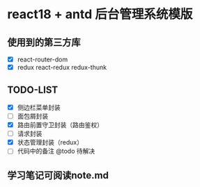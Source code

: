 # react18 + antd 后台管理系统模版

## 使用到的第三方库
- [x] react-router-dom
- [x] redux react-redux redux-thunk

## TODO-LIST
- [x] 侧边栏菜单封装
- [ ] 面包屑封装
- [x] 路由前置守卫封装（路由鉴权）
- [ ] 请求封装
- [x] 状态管理封装（redux）
- [ ] 代码中的备注 @todo 待解决 

## 学习笔记可阅读note.md